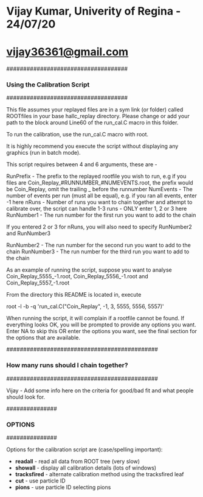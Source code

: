 # Vijay Kumar, Univerity of Regina - 24/07/20
# vijay36361@gmail.com

####################################
### Using the Calibration Script ###
####################################

This file assumes your replayed files are in a sym link (or folder) called ROOTfiles in your base hallc_replay directory. Please change or add your path to the block around Line60 of the run_cal.C macro in this folder.

To run the calibration, use the run_cal.C macro with root.

It is highly recommend you execute the script without displaying any graphics (run in batch mode).

This script requires between 4 and 6 arguments, these are -

RunPrefix - The prefix to the replayed rootfile you wish to run, e.g if you files are Coin_Replay_#RUNNUMBER_#NUMEVENTS.root, the prefix would be Coin_Replay, omit the trailing _ before the runnumber
NumEvents - The number of events per run (must all be equal), e.g. if you ran all events, enter -1 here
nRuns - Number of runs you want to chain together and attempt to calibrate over, the script can handle 1-3 runs - ONLY enter 1, 2 or 3 here
RunNumber1 - The run number for the first run you want to add to the chain

If you entered 2 or 3 for nRuns, you will also need to specify RunNumber2 and RunNumber3

RunNumber2 - The run number for the second run you want to add to the chain
RunNumber3 - The run number for the third run you want to add to the chain

As an example of running the script, suppose you want to analyse Coin_Replay_5555_-1.root, Coin_Replay_5556_-1.root and Coin_Replay_5557_-1.root

From the directory this README is located in, execute

root -l -b -q 'run_cal.C("Coin_Replay", -1, 3, 5555, 5556, 5557)'

When running the script, it will complain if a rootfile cannot be found. If everything looks OK, you will be prompted to provide any options you want.
Enter NA to skip this OR enter the options you want, see the final section for the options that are available.

#############################################
### How many runs should I chain together? ##
#############################################

Vijay - Add some info here on the criteria for good/bad fit and what people should look for.

###############
### OPTIONS ###
###############

Options for the calibration script are (case/spelling important):
* **readall** - read all data from ROOT tree (very slow)
* **showall** - display all calibration details (lots of windows)
* **tracksfired** - alternate calibration method using the tracksfired leaf
* **cut** - use particle ID
* **pions** - use particle ID selecting pions